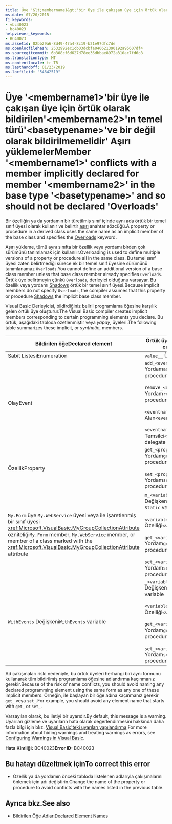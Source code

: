 ```yaml
---
title: Üye '&lt;membername1&gt;'bir üye ile çakışan üye için örtük olarak bildirilen'&lt;membername2&gt;'ın temel türü'&lt;basetypename&gt;'ve bir değil olarak bildirilmemelidir' Aşırı yüklemeler
ms.date: 07/20/2015
f1_keywords:
- vbc40023
- bc40023
helpviewer_keywords:
- BC40023
ms.assetid: 82bb29a6-8d49-47a4-8c19-b21e97dfc7de
ms.openlocfilehash: 2532992ec1cb03dcbfa040621390192a95607df4
ms.sourcegitcommit: 6b308cf6d627d78ee36dbbae8972a310ac7fd6c8
ms.translationtype: MT
ms.contentlocale: tr-TR
ms.lasthandoff: 01/23/2019
ms.locfileid: "54642519"
---
```

# <a name="member-ltmembername1gt-conflicts-with-a-member-implicitly-declared-for-member-ltmembername2gt-in-the-base-type-ltbasetypenamegt-and-so-should-not-be-declared-overloads"></a><span data-ttu-id="56deb-102">Üye '&lt;membername1&gt;'bir üye ile çakışan üye için örtük olarak bildirilen'&lt;membername2&gt;'ın temel türü'&lt;basetypename&gt;'ve bir değil olarak bildirilmemelidir' Aşırı yüklemeler</span><span class="sxs-lookup"><span data-stu-id="56deb-102">Member '&lt;membername1&gt;' conflicts with a member implicitly declared for member '&lt;membername2&gt;' in the base type '&lt;basetypename&gt;' and so should not be declared 'Overloads'</span></span>
<span data-ttu-id="56deb-103">Bir özelliğin ya da yordamın bir türetilmiş sınıf içinde aynı ada örtük bir temel sınıf üyesi olarak kullanır ve belirtir [aşırı](../../visual-basic/language-reference/modifiers/overloads.md) anahtar sözcüğü.</span><span class="sxs-lookup"><span data-stu-id="56deb-103">A property or procedure in a derived class uses the same name as an implicit member of the base class and specifies the [Overloads](../../visual-basic/language-reference/modifiers/overloads.md) keyword.</span></span>  
  
 <span data-ttu-id="56deb-104">Aşırı yükleme, tümü aynı sınıfta bir özellik veya yordamı birden çok sürümünü tanımlamak için kullanılır.</span><span class="sxs-lookup"><span data-stu-id="56deb-104">Overloading is used to define multiple versions of a property or procedure all in the same class.</span></span> <span data-ttu-id="56deb-105">Bu temel sınıf üyesi zaten belirtmediği sürece ek bir temel sınıf üyesine sürümünü tanımlanamaz `Overloads`.</span><span class="sxs-lookup"><span data-stu-id="56deb-105">You cannot define an additional version of a base class member unless that base class member already specifies `Overloads`.</span></span> <span data-ttu-id="56deb-106">Örtük üye belirtmeyin çünkü `Overloads`, derleyici olduğunu varsayar. Bu özellik veya yordamı [Shadows](../../visual-basic/language-reference/modifiers/shadows.md) örtük bir temel sınıf üyesi.</span><span class="sxs-lookup"><span data-stu-id="56deb-106">Because implicit members do not specify `Overloads`, the compiler assumes that this property or procedure [Shadows](../../visual-basic/language-reference/modifiers/shadows.md) the implicit base class member.</span></span>  
  
 <span data-ttu-id="56deb-107">Visual Basic Derleyicisi, bildirdiğiniz belirli programlama öğesine karşılık gelen örtük üye oluşturur.</span><span class="sxs-lookup"><span data-stu-id="56deb-107">The Visual Basic compiler creates implicit members corresponding to certain programming elements you declare.</span></span> <span data-ttu-id="56deb-108">Bu örtük, aşağıdaki tabloda özetlenmiştir veya *yapay*, üyeleri.</span><span class="sxs-lookup"><span data-stu-id="56deb-108">The following table summarizes these implicit, or *synthetic*, members.</span></span>  
  
|<span data-ttu-id="56deb-109">Bildirilen öğe</span><span class="sxs-lookup"><span data-stu-id="56deb-109">Declared element</span></span>|<span data-ttu-id="56deb-110">Örtük üye oluşturuldu</span><span class="sxs-lookup"><span data-stu-id="56deb-110">Implicitly created members</span></span>|  
|----------------------|--------------------------------|  
|<span data-ttu-id="56deb-111">Sabit Listesi</span><span class="sxs-lookup"><span data-stu-id="56deb-111">Enumeration</span></span>|<span data-ttu-id="56deb-112">`value__` Üyesi</span><span class="sxs-lookup"><span data-stu-id="56deb-112">`value__` member</span></span>|  
|<span data-ttu-id="56deb-113">Olay</span><span class="sxs-lookup"><span data-stu-id="56deb-113">Event</span></span>|<span data-ttu-id="56deb-114">`add_<eventname>` Yordam</span><span class="sxs-lookup"><span data-stu-id="56deb-114">`add_<eventname>` procedure</span></span><br /><br /> <span data-ttu-id="56deb-115">`remove_<eventname>` Yordam</span><span class="sxs-lookup"><span data-stu-id="56deb-115">`remove_<eventname>` procedure</span></span><br /><br /> <span data-ttu-id="56deb-116">`<eventname>Event` Alan</span><span class="sxs-lookup"><span data-stu-id="56deb-116">`<eventname>Event` field</span></span><br /><br /> <span data-ttu-id="56deb-117">`<eventname>EventHandler` Temsilci</span><span class="sxs-lookup"><span data-stu-id="56deb-117">`<eventname>EventHandler` delegate</span></span>|  
|<span data-ttu-id="56deb-118">Özellik</span><span class="sxs-lookup"><span data-stu-id="56deb-118">Property</span></span>|<span data-ttu-id="56deb-119">`get_<propertyname>` Yordam</span><span class="sxs-lookup"><span data-stu-id="56deb-119">`get_<propertyname>` procedure</span></span><br /><br /> <span data-ttu-id="56deb-120">`set_<propertyname>` Yordam</span><span class="sxs-lookup"><span data-stu-id="56deb-120">`set_<propertyname>` procedure</span></span>|  
|<span data-ttu-id="56deb-121">`My.Form` üye `My.WebService` üyesi veya ile işaretlenmiş bir sınıf üyesi <xref:Microsoft.VisualBasic.MyGroupCollectionAttribute> özniteliği</span><span class="sxs-lookup"><span data-stu-id="56deb-121">`My.Form` member, `My.WebService` member, or member of a class marked with the <xref:Microsoft.VisualBasic.MyGroupCollectionAttribute> attribute</span></span>|<span data-ttu-id="56deb-122">`m_<variablename>` `Static` Değişkeni</span><span class="sxs-lookup"><span data-stu-id="56deb-122">`m_<variablename>` `Static` variable</span></span><br /><br /> <span data-ttu-id="56deb-123">`<variablename>` Özelliği</span><span class="sxs-lookup"><span data-stu-id="56deb-123">`<variablename>` property</span></span><br /><br /> <span data-ttu-id="56deb-124">`get_<variablename>` Yordam</span><span class="sxs-lookup"><span data-stu-id="56deb-124">`get_<variablename>` procedure</span></span><br /><br /> <span data-ttu-id="56deb-125">`set_<variablename>` Yordam</span><span class="sxs-lookup"><span data-stu-id="56deb-125">`set_<variablename>` procedure</span></span>|  
|<span data-ttu-id="56deb-126">`WithEvents` Değişkeni</span><span class="sxs-lookup"><span data-stu-id="56deb-126">`WithEvents` variable</span></span>|<span data-ttu-id="56deb-127">`_<variablename>` Değişkeni</span><span class="sxs-lookup"><span data-stu-id="56deb-127">`_<variablename>` variable</span></span><br /><br /> <span data-ttu-id="56deb-128">`<variablename>` Özelliği</span><span class="sxs-lookup"><span data-stu-id="56deb-128">`<variablename>` property</span></span><br /><br /> <span data-ttu-id="56deb-129">`get_<variablename>` Yordam</span><span class="sxs-lookup"><span data-stu-id="56deb-129">`get_<variablename>` procedure</span></span><br /><br /> <span data-ttu-id="56deb-130">`set_<variablename>` Yordam</span><span class="sxs-lookup"><span data-stu-id="56deb-130">`set_<variablename>` procedure</span></span>|  
  
 <span data-ttu-id="56deb-131">Ad çakışmaları riski nedeniyle, bu örtük üyeleri herhangi biri aynı formunu kullanarak tüm bildirilmiş programlama öğesine adlandırma kaçınmanız gerekir.</span><span class="sxs-lookup"><span data-stu-id="56deb-131">Because of the risk of name conflicts, you should avoid naming any declared programming element using the same form as any one of these implicit members.</span></span> <span data-ttu-id="56deb-132">Örneğin, ile başlayan bir öğe adına kaçınmanız gerekir `get_` veya `set_`.</span><span class="sxs-lookup"><span data-stu-id="56deb-132">For example, you should avoid any element name that starts with `get_` or `set_`.</span></span>  
  
 <span data-ttu-id="56deb-133">Varsayılan olarak, bu iletiyi bir uyarıdır.</span><span class="sxs-lookup"><span data-stu-id="56deb-133">By default, this message is a warning.</span></span> <span data-ttu-id="56deb-134">Uyarıları gizleme ve uyarıların hata olarak değerlendirmesini hakkında daha fazla bilgi için bkz. [Visual Basic'teki uyarıları yapılandırma](/visualstudio/ide/configuring-warnings-in-visual-basic).</span><span class="sxs-lookup"><span data-stu-id="56deb-134">For more information about hiding warnings and treating warnings as errors, see [Configuring Warnings in Visual Basic](/visualstudio/ide/configuring-warnings-in-visual-basic).</span></span>  
  
 <span data-ttu-id="56deb-135">**Hata Kimliği:** BC40023</span><span class="sxs-lookup"><span data-stu-id="56deb-135">**Error ID:** BC40023</span></span>  
  
## <a name="to-correct-this-error"></a><span data-ttu-id="56deb-136">Bu hatayı düzeltmek için</span><span class="sxs-lookup"><span data-stu-id="56deb-136">To correct this error</span></span>  
  
-   <span data-ttu-id="56deb-137">Özellik ya da yordamın önceki tabloda listelenen adlarıyla çakışmalarını önlemek için adı değiştirin.</span><span class="sxs-lookup"><span data-stu-id="56deb-137">Change the name of the property or procedure to avoid conflicts with the names listed in the previous table.</span></span>  
  
## <a name="see-also"></a><span data-ttu-id="56deb-138">Ayrıca bkz.</span><span class="sxs-lookup"><span data-stu-id="56deb-138">See also</span></span>
- [<span data-ttu-id="56deb-139">Bildirilen Öğe Adları</span><span class="sxs-lookup"><span data-stu-id="56deb-139">Declared Element Names</span></span>](../../visual-basic/programming-guide/language-features/declared-elements/declared-element-names.md)
